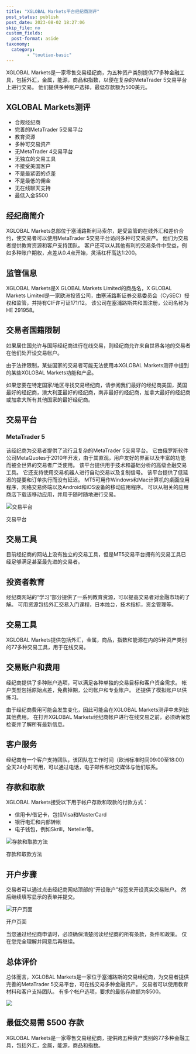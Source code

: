 ```yaml
---
title: "XGLOBAL Markets平台经纪商测评"
post_status: publish
post_date: 2023-08-02 18:27:06
skip_file: no
custom_fields: 
  post-format: aside
taxonomy:
  category:
        - "toutiao-basic"
---
```


XGLOBAL Markets是一家零售交易经纪商，为五种资产类别提供77多种金融工具，包括外汇，金属，能源，商品和指数，以便在复杂的MetaTrader 5交易平台上进行交易。 他们提供多种账户选择，最低存款额为500美元。

## XGLOBAL Markets测评

- 合规经纪商
- 完善的MetaTrader 5交易平台
- 教育资源
- 多种可交易资产
- 无MetaTrader 4交易平台
- 无独立的交易工具
- 不接受美国客户
- 不是最紧密的点差
- 不是最低的佣金
- 无在线聊天支持
- 最低入金$500

## 经纪商简介

XGLOBAL Markets总部位于塞浦路斯利马索尔，是受监管的在线外汇和差价合约，使交易者可以使用MetaTrader 5交易平台访问多种可交易资产。 他们为交易者提供教育资源和客户支持团队。 客户还可以从其他有利的交易条件中受益，例如多种账户期权，点差从0.4点开始，灵活杠杆高达1:200。

## 监管信息

XGLOBAL Markets是X GLOBAL Markets Limited的商品名，X GLOBAL Markets Limited是一家欧洲投资公司，由塞浦路斯证券交易委员会（CySEC）授权和监管，并持有CIF许可证171/12。 该公司在塞浦路斯共和国注册，公司名称为HE 291958。

## 交易者国籍限制

如果居住国允许与国际经纪商进行在线交易，则经纪商允许来自世界各地的交易者在他们处开设交易帐户。

由于法律限制，某些国家的交易者可能无法使用本XGLOBAL Markets测评中提到的某些XGLOBAL Markets功能和产品。

如果您要在特定国家/地区寻找交易经纪商，请参阅我们最好的经纪商美国，英国最好的经纪商，澳大利亚最好的经纪商，南非最好的经纪商，加拿大最好的经纪商或加拿大所有其他国家的最好经纪商。

## 交易平台

### MetaTrader 5

该经纪商为交易者提供了流行且复杂的MetaTrader 5交易平台。 它由俄罗斯软件公司MetaQuotes于2010年开发，由于其直观，用户友好的界面以及丰富的功能而被全世界的交易者广泛使用。 该平台提供用于技术和基础分析的高级金融交易工具。 它还支持使用交易机器人进行自动交易以及复制信号。 该平台提供了低延迟的提要和订单执行而没有延迟。 MT5可用作Windows和Mac计算机的桌面应用程序，网络交易终端以及Android和iOS设备的移动应用程序。 可以从相关的应用商店下载该移动应用，并用于随时随地进行交易。

![交易平台](https://cdn.fendou.la/funstoutiao/2020/11/XGLOBAL-Markets-Review-Trading-Platform--1024x813.jpg "交易平台")

交易平台

## 交易工具

目前经纪商的网站上没有独立的交易工具，但是MT5交易平台拥有的交易工具已经足够满足甚至最先进的交易者。

## 投资者教育

经纪商网站的“学习”部分提供了一系列教育资源，可以提高交易者对金融市场的了解。 可用资源包括外汇交易入门课程，日本烛台，技术指标，资金管理等。

## 交易工具

XGLOBAL Markets提供包括外汇，金属，商品，指数和能源在内的5种资产类别的77多种交易工具，用于在线交易。

## 交易账户和费用

经纪商提供了多种账户选项，可以满足各种单独的交易目标和客户资金需求。 帐户类型包括原始点差，免费掉期，公司帐户和专业帐户。 还提供了模拟账户以供练习。

由于经纪商费用可能会发生变化，因此可能会在XGLOBAL Markets测评中未列出其他费用。 在打开XGLOBAL Markets经纪商帐户进行在线交易之前，必须确保您检查并了解所有最新信息。

## 客户服务

经纪商有一个客户支持团队，该团队在工作时间（欧洲标准时间09:00至18:00）全天24小时可用，可以通过电话，电子邮件和社交媒体与他们联系。

## 存款和取款

XGLOBAL Markets接受以下用于帐户存款和取款的付款方式：

- 信用卡/借记卡，包括Visa和MasterCard
- 银行电汇和内部转帐
- 电子钱包，例如Skrill，Neteller等。

![存款和取款方法](https://cdn.fendou.la/funstoutiao/2020/11/XGLOBAL-Markets-Review-Deposit-and-Withdrawal-Methods-.jpg "存款和取款方法")

存款和取款方法

## 开户步骤

交易者可以通过点击经纪商网站顶部的“开设账户”标签来开设真实交易账户。 然后继续填写显示的表单并提交。

![开户页面](https://cdn.fendou.la/funstoutiao/2020/11/XGLOBAL-Markets-Account-Opening-Page-337x1024.jpg "开户页面")

开户页面

当您通过经纪商申请时，必须确保清楚阅读经纪商的所有条款，条件和政策。 仅在您完全理解并同意后再继续。

## 总体评价

总体而言，XGLOBAL Markets是一家位于塞浦路斯的交易经纪商，为交易者提供完善的MetaTrader 5交易平台，可在线交易多种金融资产。 交易者可以使用教育材料和客户支持团队。 有多个帐户选项，要求的最低存款额为$500。

![](https://cdn.fendou.la/funstoutiao/2020/11/XGLOBAL-Markets-Logo.png)

## 最低交易需 $500 存款

XGLOBAL Markets是一家零售交易经纪商，提供跨五种资产类别的77多种金融工具，包括外汇，金属，能源，商品和指数。
